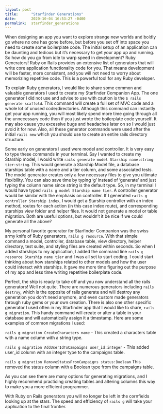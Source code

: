```yaml
---
layout: post
title:      "Starfinder Generations"
date:       2020-10-04 16:53:27 -0400
permalink:  starfinder_generations
---
```



When designing an app you want to explore strange new worlds and boldly go where no one has gone before, but before you set off into space you need to create some boilerplate code. The initial setup of an application can be daunting and tedious but it’s necessary to get your app up and running. So how do you go from idle to warp speed in development? Ruby Generators! Ruby on Rails provides an extensive list of generators that will write core application functionality code for you. That means development will be faster, more consistent, and you will not need to worry about memorizing repetitive code. This is a powerful tool for any Ruby developer. 
 
To explain Ruby generators, I would like to share some common and valuable generators I used to create my Starfinder Companion App. The one generator I did not use and advise to use with caution is the ```$ rails generate scaffold```. This command will create a full set of MVC code and a whole lot of unused code/directories. Although this command can instantly get your app running, you will most likely spend more time going through all the unnecessary code then if you just wrote the boilerplate code yourself. It may also cause you excessive bugs and headaches later on so I would just avoid it for now. Also, all these generator commands were used after the initial ```rails new``` which you should use to create an entire rails directory structure.
	
Some early on generators I used were model and controller. It is very easy to type these commands in your terminal. Say I wanted to create my Starship model, I would write ```rails generate model Starship name:string tier:string```. This would generate a Starship Model file, a database starships table with a name and a tier column, and some associated tests. The model generator creates only a few necessary files to give you ultimate flexibility. You can also save time by typing ‘g’ instead of ‘generate’ and just typing the column name since string is the default type. So, in my terminal I would have typed ```rails g model Starship name tier```. A controller generator would be similar with the emphasis on controller. If I generated ```rails g controller Starship index```, I would get a Starship controller with an index method, routes for each action (in this case index route), and corresponding starships view folder and helper files. It would not generate a model or table migration. Both are useful options, but wouldn’t it be nice if we could generate all the above?
	
My personal favorite generator for Starfinder Companion was the swiss army knife of Ruby generators, ```rails g resource```.  With that simple command a model, controller, database table, view directory, helper directory, test suite, and styling files are created within seconds. So when I added starships to my application, I added the command line ```rails g resource Starship name tier``` and I was all set to start coding. I could start thinking about how starships related to other models and how the user could interact with starships. It gave me more time figuring out the purpose of my app and less time writing repetitive boilerplate code. 
	
Perfect, the ship is ready to take off and you now understand all the rails generators! Well not quite. There are numerous generators including ```rails destroy```, which is the opposite of rails generate and will destroy any generation you don’t need anymore, and even custom made generators through ruby gems or your own creation. There is also one other specific generator I used often in my Starfinder app that I would like to share, ```rails g migration```. This handy command will create or alter a table in your database and will automatically assign it a timestamp. Here are some examples of common migrations I used:
	
```rails g migration CreateCharacters name``` - This created a characters table with a name column with a string type.

```rails g migration AddUserIdToCampaigns user_id:integer``` - This added user_id column with an integer type to the campaigns table.

```rails g migration RemoveStatusFromCampaigns status:Boolean```  This removed the status column with a Boolean type from the campaigns table.
	
As you can see there are many options for generating migrations, and I highly recommend practicing creating tables and altering columns this way to make you a more efficient programmer.
	 
With Ruby on Rails generators you will no longer be left in the cornfields looking up at the stars. The speed and efficiency of ```rails g``` will take your application to the final frontier. 

